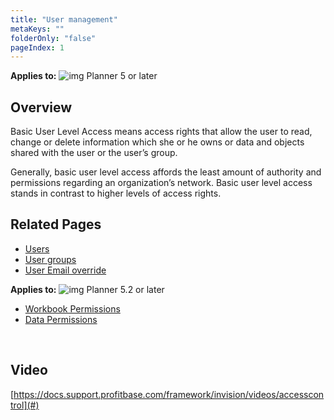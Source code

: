 ```yaml
---
title: "User management"
metaKeys: ""
folderOnly: "false"
pageIndex: 1
---
```

**Applies to:** ![img](https://profitbasedocs.blob.core.windows.net/icons/yes-icon.png) Planner 5 or later

## Overview
Basic User Level Access means access rights that allow the user to read, change or delete information which she or he owns or data and objects shared with the user or the user’s group.

Generally, basic user level access affords the least amount of authority and permissions regarding an organization’s network. Basic user level access stands in contrast to higher levels of access rights.
<br/>

## Related Pages

-  [Users](/planner/workbooks/administration/access-control/user-management)
-  [User groups](/planner/workbooks/administration/access-control/group-management)
-  [User Email override](/planner/workbooks/administration/access-control/user-email-override)

**Applies to:** ![img](https://profitbasedocs.blob.core.windows.net/icons/yes-icon.png) Planner 5.2 or later

-  [Workbook Permissions](/planner/workbooks/administration/access-control/workbook-permissions)
-  [Data Permissions](/planner/workbooks/administration/access-control/data-permissions)

<br/>


## Video
[https://docs.support.profitbase.com/framework/invision/videos/accesscontrol](#)

